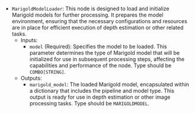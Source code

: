 - `MarigoldModelLoader`: This node is designed to load and initialize Marigold models for further processing. It prepares the model environment, ensuring that the necessary configurations and resources are in place for efficient execution of depth estimation or other related tasks.
    - Inputs:
        - `model` (Required): Specifies the model to be loaded. This parameter determines the type of Marigold model that will be initialized for use in subsequent processing steps, affecting the capabilities and performance of the node. Type should be `COMBO[STRING]`.
    - Outputs:
        - `marigold_model`: The loaded Marigold model, encapsulated within a dictionary that includes the pipeline and model type. This output is ready for use in depth estimation or other image processing tasks. Type should be `MARIGOLDMODEL`.
